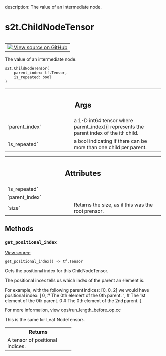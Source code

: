 description: The value of an intermediate node.

<div itemscope itemtype="http://developers.google.com/ReferenceObject">
<meta itemprop="name" content="s2t.ChildNodeTensor" />
<meta itemprop="path" content="Stable" />
<meta itemprop="property" content="__init__"/>
<meta itemprop="property" content="get_positional_index"/>
</div>

# s2t.ChildNodeTensor

<!-- Insert buttons and diff -->

<table class="tfo-notebook-buttons tfo-api nocontent" align="left">
<td>
  <a target="_blank" href="https://github.com/google/struct2tensor/blob/master/struct2tensor/prensor.py#L74-L134">
    <img src="https://www.tensorflow.org/images/GitHub-Mark-32px.png" />
    View source on GitHub
  </a>
</td>
</table>



The value of an intermediate node.

<pre class="devsite-click-to-copy prettyprint lang-py tfo-signature-link">
<code>s2t.ChildNodeTensor(
    parent_index: tf.Tensor,
    is_repeated: bool
)
</code></pre>



<!-- Placeholder for "Used in" -->


<!-- Tabular view -->
 <table class="responsive fixed orange">
<colgroup><col width="214px"><col></colgroup>
<tr><th colspan="2"><h2 class="add-link">Args</h2></th></tr>

<tr>
<td>
`parent_index`
</td>
<td>
a 1-D int64 tensor where parent_index[i] represents the
parent index of the ith child.
</td>
</tr><tr>
<td>
`is_repeated`
</td>
<td>
a bool indicating if there can be more than one child per
parent.
</td>
</tr>
</table>





<!-- Tabular view -->
 <table class="responsive fixed orange">
<colgroup><col width="214px"><col></colgroup>
<tr><th colspan="2"><h2 class="add-link">Attributes</h2></th></tr>

<tr>
<td>
`is_repeated`
</td>
<td>

</td>
</tr><tr>
<td>
`parent_index`
</td>
<td>

</td>
</tr><tr>
<td>
`size`
</td>
<td>
Returns the size, as if this was the root prensor.
</td>
</tr>
</table>



## Methods

<h3 id="get_positional_index"><code>get_positional_index</code></h3>

<a target="_blank" href="https://github.com/google/struct2tensor/blob/master/struct2tensor/prensor.py#L109-L129">View source</a>

<pre class="devsite-click-to-copy prettyprint lang-py tfo-signature-link">
<code>get_positional_index() -> tf.Tensor
</code></pre>

Gets the positional index for this ChildNodeTensor.

The positional index tells us which index of the parent an element is.

For example, with the following parent indices: [0, 0, 2]
we would have positional index:
[
  0, # The 0th element of the 0th parent.
  1, # The 1st element of the 0th parent.
  0  # The 0th element of the 2nd parent.
].

For more information, view ops/run_length_before_op.cc

This is the same for Leaf NodeTensors.

<!-- Tabular view -->
 <table class="responsive fixed orange">
<colgroup><col width="214px"><col></colgroup>
<tr><th colspan="2">Returns</th></tr>
<tr class="alt">
<td colspan="2">
A tensor of positional indices.
</td>
</tr>

</table>





